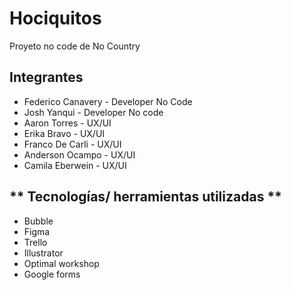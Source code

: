 # Hociquitos
Proyeto no code de No Country

## **Integrantes**

- Federico Canavery - Developer No Code
- Josh Yanqui - Developer No code
- Aaron Torres - UX/UI
- Erika Bravo - UX/UI 
- Franco De Carli - UX/UI
- Anderson Ocampo - UX/UI
- Camila Eberwein - UX/UI

## ** Tecnologías/ herramientas utilizadas **

- Bubble
- Figma
- Trello
- Illustrator
- Optimal workshop
- Google forms
